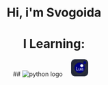 <h1 align="center">Hi, i'm Svogoida </h1>

#
<div align="center">
<h1 align="center">I Learning: </h1>
  ##
  <img src="https://skillicons.dev/icons?i=py" height="40" alt="python logo"  />
  <img width="12" />
  <img src="https://github.com/tandpfun/skill-icons/blob/main/icons/Lua-Dark.svg" height="40" alt="Lua logo"  />
  <img width="12" />
